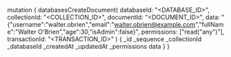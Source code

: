 mutation {
    databasesCreateDocument(
        databaseId: "<DATABASE_ID>",
        collectionId: "<COLLECTION_ID>",
        documentId: "<DOCUMENT_ID>",
        data: "{\"username\":\"walter.obrien\",\"email\":\"walter.obrien@example.com\",\"fullName\":\"Walter O'Brien\",\"age\":30,\"isAdmin\":false}",
        permissions: ["read("any")"],
        transactionId: "<TRANSACTION_ID>"
    ) {
        _id
        _sequence
        _collectionId
        _databaseId
        _createdAt
        _updatedAt
        _permissions
        data
    }
}
